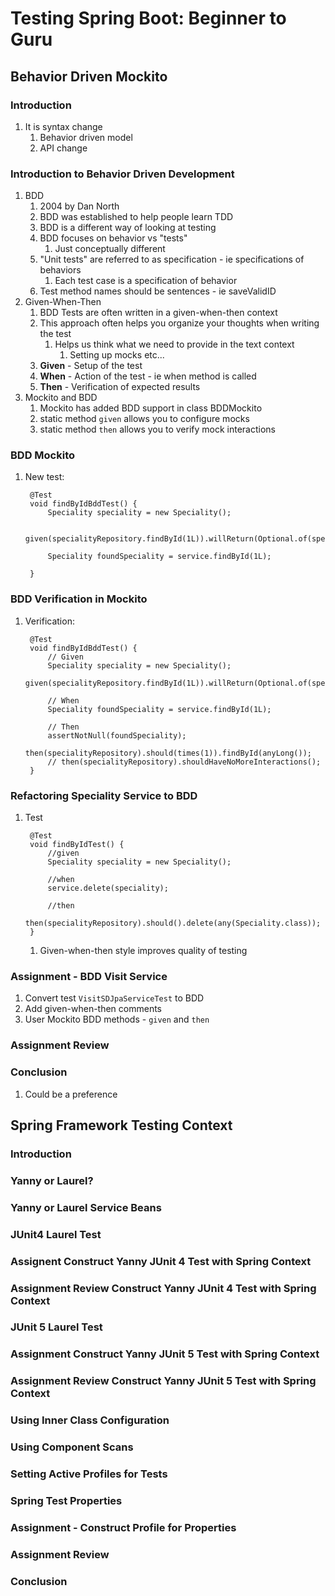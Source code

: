 # Testing Spring Boot: Beginner to Guru #
## Behavior Driven Mockito ##
### Introduction ###
1. It is syntax change
	1. Behavior driven model
	2. API change

### Introduction to Behavior Driven Development ###
1. BDD
	1. 2004 by Dan North
	2. BDD was established to help people learn TDD
	3. BDD is a different way of looking at testing
	4. BDD focuses on behavior vs "tests"
		1. Just conceptually different
	5. "Unit tests" are referred to as specification - ie specifications of behaviors
		1. Each test case is a specification of behavior
	6. Test method names should be sentences - ie saveValidID
2. Given-When-Then
	1. BDD Tests are often written in a given-when-then context
	2. This approach often helps you organize your thoughts when writing the test
		1. Helps us think what we need to provide in the text context
			1. Setting up mocks etc...
	3. **Given** - Setup of the test
	4. **When** - Action of the test - ie when method is called
	5. **Then** - Verification of expected results
3. Mockito and BDD
	1. Mockito has added BDD support in class BDDMockito
	2. static method `given` allows you to configure mocks
	3. static method `then` allows you to verify mock interactions

### BDD Mockito ###
1. New test:

		@Test
		void findByIdBddTest() {
			Speciality speciality = new Speciality();
			
			given(specialityRepository.findById(1L)).willReturn(Optional.of(speciality));
			
			Speciality foundSpeciality = service.findById(1L);
			
		}

### BDD Verification in Mockito ###
1. Verification:

		@Test
		void findByIdBddTest() {
			// Given
			Speciality speciality = new Speciality();
		given(specialityRepository.findById(1L)).willReturn(Optional.of(speciality));
			
			// When
			Speciality foundSpeciality = service.findById(1L);
			
			// Then
			assertNotNull(foundSpeciality);
			then(specialityRepository).should(times(1)).findById(anyLong());
			// then(specialityRepository).shouldHaveNoMoreInteractions();
		}

### Refactoring Speciality Service to BDD ###
1. Test

		@Test
		void findByIdTest() {
			//given
			Speciality speciality = new Speciality();
			
			//when
			service.delete(speciality);
			
			//then
			then(specialityRepository).should().delete(any(Speciality.class));
		}
		
	1. Given-when-then style improves quality of testing

### Assignment - BDD Visit Service ###
1. Convert test `VisitSDJpaServiceTest` to BDD
2. Add given-when-then comments
3. User Mockito BDD methods - `given` and `then`

### Assignment Review ###
### Conclusion ###
1. Could be a preference

## Spring Framework Testing Context ##
### Introduction ###
### Yanny or Laurel? ###
### Yanny or Laurel Service Beans ###
### JUnit4 Laurel Test ###
### Assignent Construct Yanny JUnit 4 Test with Spring Context ###
### Assignment Review Construct Yanny JUnit 4 Test with Spring Context ###
### JUnit 5 Laurel Test ###
### Assignment Construct Yanny JUnit 5 Test with Spring Context ###
### Assignment Review Construct Yanny JUnit 5 Test with Spring Context ###
### Using Inner Class Configuration ###
### Using Component Scans ###
### Setting Active Profiles for Tests ###
### Spring Test Properties ###
### Assignment - Construct Profile for Properties ###
### Assignment Review ###
### Conclusion ###